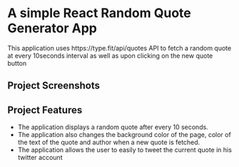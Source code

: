 # A simple React Random Quote Generator App

<p>This application uses https://type.fit/api/quotes API to fetch a random quote at every 10seconds interval as well as upon clicking on the new quote button</p>

## Project Screenshots

## Project Features

<ul>
<li>The application displays a random quote after every 10 seconds.</li>
<li>The application also changes the background color of the page, color of the text of the quote and author when a new quote is fetched.</li>
<li>The application allows the user to easily to tweet the current quote in his twitter account</li>
</ul>
